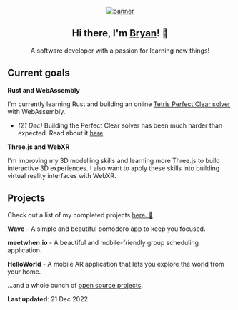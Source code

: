 <p align="center">
  <a href="https://bryanmylee.com">
    <img
      alt="banner"
      src="https://user-images.githubusercontent.com/42545742/117394037-f42b5d00-af27-11eb-82cb-e5b0325aaf56.gif"
    />
  </a>
</p>

<h2 align="center">
  Hi there, I'm <a href="https://bryanmylee.com">Bryan</a>! 👋
</h2>

<p align="center">
  A software developer with a passion for learning new things!
</p>

## Current goals

**Rust and WebAssembly**

I'm currently learning Rust and building an online [Tetris Perfect Clear solver](https://github.com/bryanmylee/perfect-clear) with WebAssembly.

* _(21 Dec)_ Building the Perfect Clear solver has been much harder than expected. Read about it [here](https://bryanmylee.com/blog/solving-perfect-clears-with-rust-a0ac1bfe35f041498e9d205740030c0c).

**Three.js and WebXR**

I'm improving my 3D modelling skills and learning more Three.js to build interactive 3D experiences. I also want to apply these skills into building virtual reality interfaces with WebXR.

## Projects

Check out a list of my completed projects [here. 🚀](https://bryanmylee.com/projects)

**Wave** - A simple and beautiful pomodoro app to keep you focused.

**meetwhen.io** - A beautiful and mobile-friendly group scheduling application.

**HelloWorld** - A mobile AR application that lets you explore the world from your home.

...and a whole bunch of [open source projects](https://bryanmylee.com/projects#open-source).

**Last updated**: 21 Dec 2022
